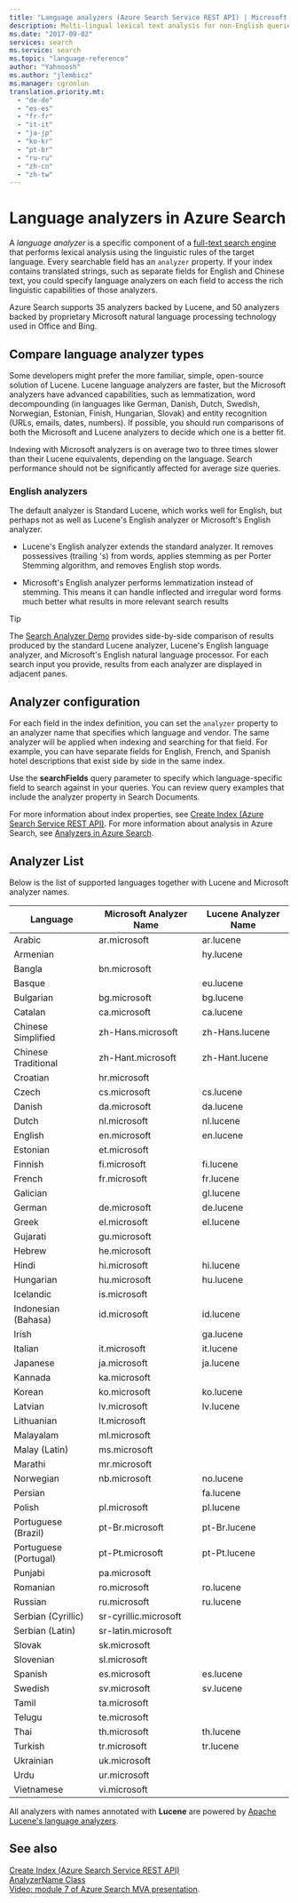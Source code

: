 ```yaml
---
title: "Language analyzers (Azure Search Service REST API) | Microsoft Docs"
description: Multi-lingual lexical text analysis for non-English queries and indexes in Azure Search.
ms.date: "2017-09-02"
services: search
ms.service: search
ms.topic: "language-reference"
author: "Yahnoosh"
ms.author: "jlembicz"
ms.manager: cgronlun
translation.priority.mt:
  - "de-de"
  - "es-es"
  - "fr-fr"
  - "it-it"
  - "ja-jp"
  - "ko-kr"
  - "pt-br"
  - "ru-ru"
  - "zh-cn"
  - "zh-tw"
---
```

# Language analyzers in Azure Search

A *language analyzer* is a specific component of a [full-text search engine](https://docs.microsoft.com/azure/search/search-lucene-query-architecture) that performs lexical analysis using the linguistic rules of the target language. Every searchable field has an `analyzer` property. If your index contains translated strings, such as separate fields for English and Chinese text, you could specify language analyzers on each field to access the rich linguistic capabilities of those analyzers.  

Azure Search supports 35 analyzers backed by Lucene, and 50 analyzers backed by proprietary Microsoft natural language processing technology used in Office and Bing.

## Compare language analyzer types 

Some developers might prefer the more familiar, simple, open-source solution of Lucene. Lucene language analyzers are faster, but the Microsoft analyzers have advanced capabilities, such as lemmatization, word decompounding (in languages like German, Danish, Dutch, Swedish, Norwegian, Estonian, Finish, Hungarian, Slovak) and entity recognition (URLs, emails, dates, numbers). If possible, you should run comparisons of both the Microsoft and Lucene analyzers to decide which one is a better fit. 

Indexing with Microsoft analyzers is on average two to three times slower than their Lucene equivalents, depending on the language. Search performance should not be significantly affected for average size queries. 

### English analyzers

The default analyzer is Standard Lucene, which works well for English, but perhaps not as well as Lucene's English analyzer or Microsoft's English analyzer. 
 
+ Lucene's English analyzer extends the standard analyzer. It removes possessives (trailing 's) from words, applies stemming as per Porter Stemming algorithm, and removes English stop words.  

+ Microsoft's English analyzer performs lemmatization instead of stemming. This means it can handle inflected and irregular word forms much better what results in more relevant search results 

 > [!Tip]
 > The [Search Analyzer Demo](https://alice.unearth.ai/) provides side-by-side comparison of results produced by the standard Lucene analyzer, Lucene's English language analyzer, and Microsoft's English natural language processor. For each search input you provide, results from each analyzer are displayed in adjacent panes.

## Analyzer configuration

For each field in the index definition, you can set the `analyzer` property to an analyzer name that specifies which language and vendor. The same analyzer will be applied when indexing and searching for that field. For example, you can have separate fields for English, French, and Spanish hotel descriptions that exist side by side in the same index.  

Use the **searchFields** query parameter to specify which language-specific field to search against in your queries. You can review query examples that include the analyzer property in Search Documents. 

For more information about index properties, see [Create Index &#40;Azure Search Service REST API&#41;](create-index.md). For more information about analysis in Azure Search, see [Analyzers in Azure Search](https://docs.microsoft.com/azure/search/search-analyzers).

## Analyzer List  
 Below is the list of supported languages together with Lucene and Microsoft analyzer names.  

|Language|Microsoft Analyzer Name|Lucene Analyzer Name|  
|--------------|-----------------------------|--------------------------|  
|Arabic|ar.microsoft|ar.lucene|  
|Armenian||hy.lucene|  
|Bangla|bn.microsoft||  
|Basque||eu.lucene|  
|Bulgarian|bg.microsoft|bg.lucene|  
|Catalan|ca.microsoft|ca.lucene|  
|Chinese Simplified|zh-Hans.microsoft|zh-Hans.lucene|  
|Chinese Traditional|zh-Hant.microsoft|zh-Hant.lucene|  
|Croatian|hr.microsoft||  
|Czech|cs.microsoft|cs.lucene|  
|Danish|da.microsoft|da.lucene|  
|Dutch|nl.microsoft|nl.lucene|  
|English|en.microsoft|en.lucene|  
|Estonian|et.microsoft||  
|Finnish|fi.microsoft|fi.lucene|  
|French|fr.microsoft|fr.lucene|  
|Galician||gl.lucene|  
|German|de.microsoft|de.lucene|  
|Greek|el.microsoft|el.lucene|  
|Gujarati|gu.microsoft||  
|Hebrew|he.microsoft||  
|Hindi|hi.microsoft|hi.lucene|  
|Hungarian|hu.microsoft|hu.lucene|  
|Icelandic|is.microsoft||  
|Indonesian (Bahasa)|id.microsoft|id.lucene|  
|Irish||ga.lucene|  
|Italian|it.microsoft|it.lucene|  
|Japanese|ja.microsoft|ja.lucene|  
|Kannada|ka.microsoft||  
|Korean|ko.microsoft|ko.lucene|  
|Latvian|lv.microsoft|lv.lucene|  
|Lithuanian|lt.microsoft||  
|Malayalam|ml.microsoft||  
|Malay (Latin)|ms.microsoft||  
|Marathi|mr.microsoft||  
|Norwegian|nb.microsoft|no.lucene|  
|Persian||fa.lucene|  
|Polish|pl.microsoft|pl.lucene|  
|Portuguese (Brazil)|pt-Br.microsoft|pt-Br.lucene|  
|Portuguese (Portugal)|pt-Pt.microsoft|pt-Pt.lucene|  
|Punjabi|pa.microsoft||  
|Romanian|ro.microsoft|ro.lucene|  
|Russian|ru.microsoft|ru.lucene|  
|Serbian (Cyrillic)|sr-cyrillic.microsoft||  
|Serbian (Latin)|sr-latin.microsoft||  
|Slovak|sk.microsoft||  
|Slovenian|sl.microsoft||  
|Spanish|es.microsoft|es.lucene|  
|Swedish|sv.microsoft|sv.lucene|  
|Tamil|ta.microsoft||  
|Telugu|te.microsoft||  
|Thai|th.microsoft|th.lucene|  
|Turkish|tr.microsoft|tr.lucene|  
|Ukrainian|uk.microsoft||  
|Urdu|ur.microsoft||  
|Vietnamese|vi.microsoft||  

 All analyzers with names annotated with **Lucene** are powered by [Apache Lucene's language analyzers](https://lucene.apache.org/core/4_9_0/core/overview-summary.html ).

## See also  
 [Create Index &#40;Azure Search Service REST API&#41;](create-index.md)  
 [AnalyzerName Class](https://docs.microsoft.com/dotnet/api/microsoft.azure.search.models.analyzername)  
 [Video: module 7 of Azure Search MVA presentation](https://channel9.msdn.com/Series/Adding-Microsoft-Azure-Search-to-Your-Websites-and-Apps/07).  

